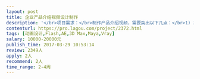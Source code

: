 ```yaml
---                
layout: post       
title: 企业产品介绍视频设计制作           
description: '</br>项目需求：</br>制作产品介绍视频，需要突出以下几点：</br>1) 高效视频协作</br>借助记视本, 只要有稳定的网络环境，即可实现在线视频审核与协作，无论身在何处都可进行视频审阅与交流，突破空间的限制，达到最大限度的工作自由度。</br>2) 快速视频分享</br>全球领先的大数据高速传输技术，性能出色，可快速与供应商、客户、团队分享大视频文件。</br>3) 在线视频预览</br>记视本支持用户上传不同格式的视频，直接在浏览器中预览，支持的视频格式高达上百种，同时支持用户对比预览不同的视频版本。</br>4) 人性化界面设计</br>复杂的界面设计和软件操作流程，往往会花费大量时间和精力。如今采用记视本，一目了然的清新界面和简便的操作流程，极短时间内可轻松掌握，让办公更加轻松。</br>'     
contenturl: https://pro.lagou.com/project/2372.html      
tags: [动画设计,Flash,AE,3D Max,Maya,Vray]            
salary: 10000-20000元          
publish_time: 2017-03-29 10:53:14         
review: 2349人                   
apply: 2人                   
recommend: 2人                   
time_range: 2-4周              
---                 
```

